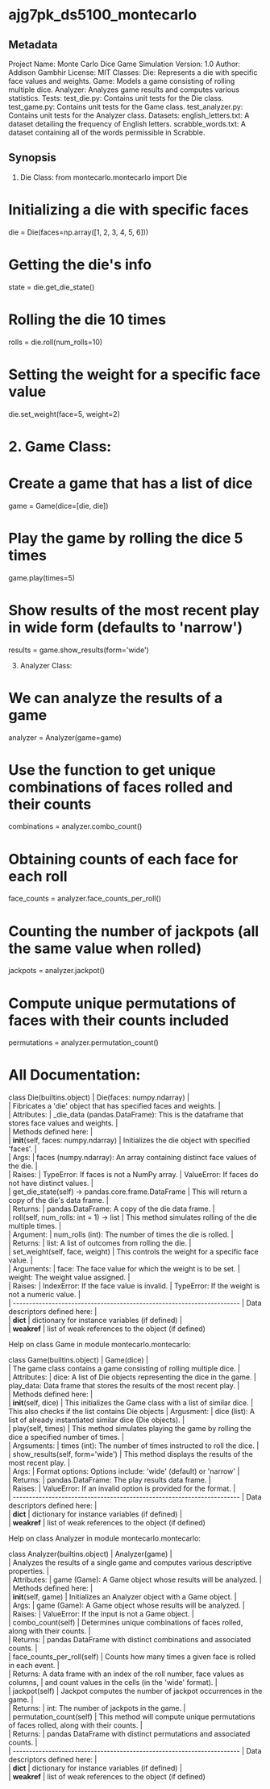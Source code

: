 # ajg7pk_ds5100_montecarlo

## **Metadata**
Project Name: Monte Carlo Dice Game Simulation
Version: 1.0
Author: Addison Gambhir
License: MIT
Classes:
Die: Represents a die with specific face values and weights.
Game: Models a game consisting of rolling multiple dice.
Analyzer: Analyzes game results and computes various statistics.
Tests:
test_die.py: Contains unit tests for the Die class.
test_game.py: Contains unit tests for the Game class.
test_analyzer.py: Contains unit tests for the Analyzer class.
Datasets:
english_letters.txt: A dataset detailing the frequency of English letters.
scrabble_words.txt: A dataset containing all of the words permissible in Scrabble.


## Synopsis
1. Die Class:
from montecarlo.montecarlo import Die
# Initializing a die with specific faces
die = Die(faces=np.array([1, 2, 3, 4, 5, 6]))
# Getting the die's info
state = die.get_die_state()
# Rolling the die 10 times
rolls = die.roll(num_rolls=10)
# Setting the weight for a specific face value
die.set_weight(face=5, weight=2)

# 2. Game Class:
# Create a game that has a list of dice
game = Game(dice=[die, die])
# Play the game by rolling the dice 5 times
game.play(times=5)
# Show results of the most recent play in wide form (defaults to 'narrow')
results = game.show_results(form='wide')

3. Analyzer Class:
# We can analyze the results of a game
analyzer = Analyzer(game=game)
# Use the function to get unique combinations of faces rolled and their counts
combinations = analyzer.combo_count()
# Obtaining counts of each face for each roll
face_counts = analyzer.face_counts_per_roll()
# Counting the number of jackpots (all the same value when rolled)
jackpots = analyzer.jackpot()
# Compute unique permutations of faces with their counts included
permutations = analyzer.permutation_count()

# All Documentation:
class Die(builtins.object)
 |  Die(faces: numpy.ndarray)
 |  
 |  Fibricates a 'die' object that has specified faces and weights.
 |  
 |  Attributes:
 |      _die_data (pandas.DataFrame): This is the dataframe that stores face values and weights.
 |  
 |  Methods defined here:
 |  
 |  __init__(self, faces: numpy.ndarray)
 |      Initializes the die object with specified 'faces'.
 |      
 |      Args:
 |          faces (numpy.ndarray): An array containing distinct face values of the die.
 |      
 |      Raises:
 |          TypeError: If faces is not a NumPy array.
 |          ValueError: If faces do not have distinct values.
 |  
 |  get_die_state(self) -> pandas.core.frame.DataFrame
 |      This will return a copy of the die's data frame.
 |      
 |      Returns:
 |          pandas.DataFrame: A copy of the die data frame.
 |  
 |  roll(self, num_rolls: int = 1) -> list
 |      This method simulates rolling of the die multiple times.
 |      
 |      Argument:
 |          num_rolls (int): The number of times the die is rolled.
 |      
 |      Returns:
 |          list: A list of outcomes from rolling the die.
 |  
 |  set_weight(self, face, weight)
 |      This controls the weight for a specific face value.
 |      
 |      Arguments:
 |          face: The face value for which the weight is to be set.
 |          weight: The weight value assigned.
 |      
 |      Raises:
 |          IndexError: If the face value is invalid.
 |          TypeError: If the weight is not a numeric value.
 |  
 |  ----------------------------------------------------------------------
 |  Data descriptors defined here:
 |  
 |  __dict__
 |      dictionary for instance variables (if defined)
 |  
 |  __weakref__
 |      list of weak references to the object (if defined)

Help on class Game in module montecarlo.montecarlo:

class Game(builtins.object)
 |  Game(dice)
 |  
 |  The game class contains a game consisting of rolling multiple dice.
 |  
 |  Attributes:
 |      dice: A list of Die objects representing the dice in the game.
 |      play_data: Data frame that stores the results of the most recent play.
 |  
 |  Methods defined here:
 |  
 |  __init__(self, dice)
 |      This initializes the Game class with a list of similar dice.
 |      This also checks if the list contains Die objects
 |      Argusment:
 |          dice (list): A list of already instantiated similar dice (Die objects).
 |  
 |  play(self, times)
 |      This method simulates playing the game by rolling the dice a specified number of times.
 |      
 |      Argsuments:
 |          times (int): The number of times instructed to roll the dice.
 |  
 |  show_results(self, form='wide')
 |      This method displays the results of the most recent play.
 |      
 |      Args:
 |          Format options: Options include: 'wide' (default) or 'narrow'
 |      
 |      Returns:
 |          pandas.DataFrame: The play results data frame.
 |      
 |      Raises:
 |          ValueError: If an invalid option is provided for the format.
 |  
 |  ----------------------------------------------------------------------
 |  Data descriptors defined here:
 |  
 |  __dict__
 |      dictionary for instance variables (if defined)
 |  
 |  __weakref__
 |      list of weak references to the object (if defined)

Help on class Analyzer in module montecarlo.montecarlo:

class Analyzer(builtins.object)
 |  Analyzer(game)
 |  
 |  Analyzes the results of a single game and computes various descriptive properties.
 |  
 |  Attributes:
 |      game (Game): A Game object whose results will be analyzed.
 |  
 |  Methods defined here:
 |  
 |  __init__(self, game)
 |      Initializes an Analyzer object with a Game object.
 |      
 |      Args:
 |          game (Game): A Game object whose results will be analyzed.
 |      
 |      Raises:
 |          ValueError: If the input is not a Game object.
 |  
 |  combo_count(self)
 |      Determines unique combinations of faces rolled, along with their counts.
 |      
 |      Returns:
 |          pandas DataFrame with distinct combinations and associated counts.
 |  
 |  face_counts_per_roll(self)
 |      Counts how many times a given face is rolled in each event.
 |      
 |      Returns: A data frame with an index of the roll number, face values as columns,
 |      and count values in the cells (in the 'wide' format).
 |  
 |  jackpot(self)
 |      Jackpot computes the number of jackpot occurrences in the game.
 |      
 |      Returns:
 |          int: The number of jackpots in the game.
 |  
 |  permutation_count(self)
 |      This method will compute unique permutations of faces rolled, along with their counts.
 |      
 |      Returns:
 |          pandas DataFrame with distinct permutations and associated counts.
 |  
 |  ----------------------------------------------------------------------
 |  Data descriptors defined here:
 |  
 |  __dict__
 |      dictionary for instance variables (if defined)
 |  
 |  __weakref__
 |      list of weak references to the object (if defined)

